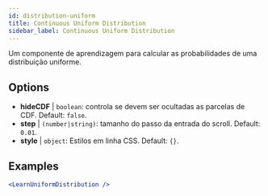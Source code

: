 ```yaml
---
id: distribution-uniform
title: Continuous Uniform Distribution
sidebar_label: Continuous Uniform Distribution
---
```


Um componente de aprendizagem para calcular as probabilidades de uma distribuição uniforme.

## Options

* __hideCDF__ | `boolean`: controla se devem ser ocultadas as parcelas de CDF. Default: `false`.
* __step__ | `(number|string)`: tamanho do passo da entrada do scroll. Default: `0.01`.
* __style__ | `object`: Estilos em linha CSS. Default: `{}`.


## Examples

```jsx live
<LearnUniformDistribution />
```


